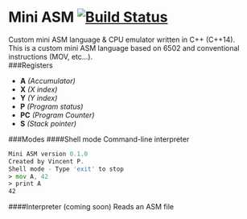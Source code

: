 Mini ASM [![Build Status](https://travis-ci.org/tyr-sl3/mini-asm.svg)](https://travis-ci.org/tyr-sl3/mini-asm)
===========
Custom mini ASM language &amp; CPU emulator written in C++ (C++14). <br />
This is a custom mini ASM language based on 6502 and conventional instructions (MOV, etc...). <br />
###Registers
* **A** *(Accumulator)* <br />
* **X** *(X index)* <br />
* **Y** *(Y index)* <br />
* **P** *(Program status)* <br />
* **PC** *(Program Counter)* <br />
* **S** *(Stack pointer)* <br />

###Modes
####Shell mode
Command-line interpreter
```asm
Mini ASM version 0.1.0
Created by Vincent P.
Shell mode - Type 'exit' to stop
> mov A, 42
> print A
42
```
####Interpreter (coming soon)
Reads an ASM file
